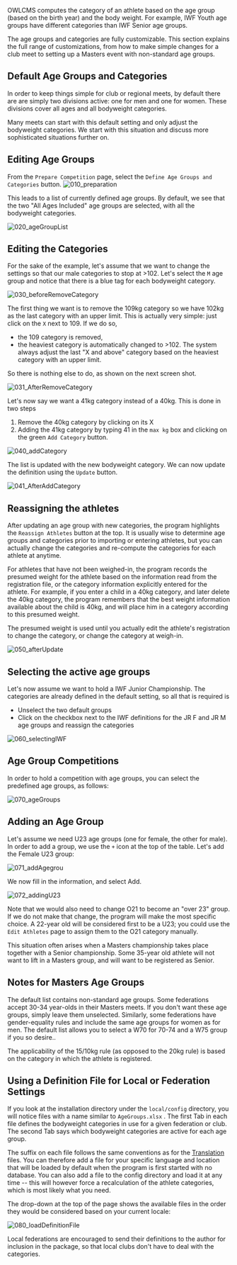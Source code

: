 

OWLCMS computes the category of an athlete based on the age group (based on the birth year) and the body weight.  For example, IWF Youth age groups have different categories than IWF Senior age groups.

The age groups and categories are fully customizable.  This section explains the full range of customizations, from how to make simple changes for a club meet to setting up a Masters event with non-standard age groups.

## Default Age Groups and Categories

In order to keep things simple for club or regional meets, by default there are are simply two divisions active:  one for men and one for women. These divisions cover all ages and all bodyweight categories.

Many meets can start with this default setting and only adjust the bodyweight categories.  We start with this situation and discuss more sophisticated situations further on.

## Editing Age Groups

From the  `Prepare Competition` page, select the `Define Age Groups and Categories` button.  ![010_preparation](img/Categories/010_preparation.png)

This leads to a list of currently defined age groups.  By default, we see that the two "All Ages Included" age groups are selected, with all the bodyweight categories.

![020_ageGroupList](img/Categories/020_ageGroupList.png)



## Editing the Categories

For the sake of the example, let's assume that we want to change the settings so that our male categories to stop at >102. Let's select the `M` age group and notice that there is a blue tag for each bodyweight category.

![030_beforeRemoveCategory](img/Categories/030_beforeRemoveCategory.png)

The first thing we want is to remove the 109kg category so we have 102kg as the last category with an upper limit.   This is actually very simple: just click on the `X` next to 109.  If we do so,

- the 109 category is removed,
- the heaviest category is automatically changed to >102. The system always adjust the last "X and above" category based on the heaviest category with an upper limit.

So there is nothing else to do, as shown on the next screen shot.

![031_AfterRemoveCategory](img/Categories/031_AfterRemoveCategory.png)

Let's now say we want a 41kg category instead of a 40kg.  This is done in two steps

1. Remove the 40kg category by clicking on its X
2. Adding the 41kg category by typing 41 in the `max kg` box and clicking on the green `Add Category` button.

![040_addCategory](img/Categories/040_addCategory.png)

The list is updated with the new bodyweight category. We can now update the definition using the `Update` button.

![041_AfterAddCategory](img/Categories/041_AfterAddCategory.png)

## Reassigning the athletes

After updating an age group with new categories, the program highlights the `Reassign Athletes` button at the top.  It is usually wise to determine age groups and categories prior to importing or entering athletes, but you can actually change the categories and re-compute the categories for each athlete at anytime.

For athletes that have not been weighed-in, the program records the presumed weight for the athlete based on the information read from the registration file, or the category information explicitly entered for the athlete.  For example, if you enter a child in a 40kg category, and later delete the 40kg category, the program remembers that the best weight information available about the child is 40kg, and will place him in a category according to this presumed weight.

The presumed weight is used until you actually edit the athlete's registration to change the category, or change the category at weigh-in.

![050_afterUpdate](img/Categories/050_afterUpdate.png)

## Selecting the active age groups

Let's now assume we want to hold a IWF Junior Championship.  The categories are already defined in the default setting, so all that is required is

- Unselect the two default groups
- Click on the checkbox next to the IWF definitions for the JR F and JR M age groups and reassign the categories

![060_selectingIWF](img/Categories/060_selectingIWF.png)

## Age Group Competitions

In order to hold a competition with age groups, you can select the predefined age groups, as follows:

![070_ageGroups](img/Categories/070_ageGroups.png)

## Adding an Age Group

Let's assume we need U23 age groups (one for female, the other for male).  In order to add a group, we use the `+` icon at the top of the table.  Let's add the Female U23 group:

![071_addAgegrou](img/Categories/071_addAgegrou.png)

We now fill in the information, and select Add.

![072_addingU23](img/Categories/072_addingU23.png)

Note that we would also need to change O21 to become an "over 23" group.  If we do not make that change, the program will make the most specific choice.  A 22-year old will be considered first to be a U23; you could use the `Edit Athletes` page to assign them to the O21 category manually.

This situation often arises when a Masters championship takes place together with a Senior championship. Some 35-year old athlete will not want to lift in a Masters group, and will want to be registered as Senior.

## Notes for Masters Age Groups

The default list contains non-standard age groups.  Some federations accept 30-34 year-olds in their Masters meets. If you don't want these age groups, simply leave them unselected.   Similarly, some federations have gender-equality rules and include the same age groups for women as for men.  The default list allows you to select a W70 for 70-74 and a W75 group if you so desire..

The applicability of the 15/10kg rule (as opposed to the 20kg rule) is based on the category in which the athlete is registered.

## Using a Definition File for Local or Federation Settings

If you look at the installation directory under the `local/config` directory, you will notice files with a name similar to `AgeGroups.xlsx` .  The first Tab in each file defines the bodyweight categories in use for a given federation or club.  The second Tab says which bodyweight categories are active for each age group.

The suffix on each file follows the same conventions as for the [Translation](Translation) files.  You can therefore add a file for your specific language and location that will be loaded by default when the program is first started with no database.  You can also add a file to the config directory and load it at any time -- this will however force a recalculation of the athlete categories, which is most likely what you need.

The drop-down at the top of the page shows the available files in the order they would be considered based on your current locale:

![080_loadDefinitionFile](img/Categories/080_loadDefinitionFile.png)

Local federations are encouraged to send their definitions to the author for inclusion in the package, so that local clubs don't have to deal with the categories.
